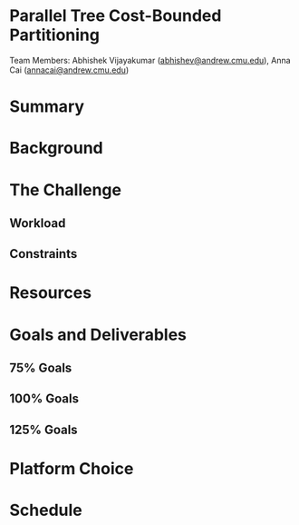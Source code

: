 # Parallel Tree Cost-Bounded Partitioning
Team Members: Abhishek Vijayakumar (abhishev@andrew.cmu.edu), Anna Cai (annacai@andrew.cmu.edu)

# Summary


# Background


# The Challenge

## Workload

## Constraints


# Resources


# Goals and Deliverables

## 75% Goals

## 100% Goals

## 125% Goals


# Platform Choice


# Schedule

